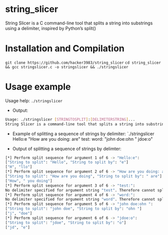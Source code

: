 # string_slicer
String Slicer is a C command-line tool that splits a string into substrings using a delimiter, inspired by Python’s split()

# Installation and Compilation
`git clone https://github.com/hacker3983/string_slicer`
`cd string_slicer && gcc stringslicer.c -o stringslicer && ./stringslicer`

# Usage example
Usage help:
`./stringslicer`

* Output:
```bash
Usage: ./stringslicer [STRINGTOSPLIT]:[DELIMITERSTRING]...
String Slicer is a command-line tool that splits a string into substrings using a delimiter, inspired by Python’s split()
```

* Example of splitting a sequence of strings by delimiter:
`./stringslicer Hello:e "How are you doing: are" test: word: "john doe:ohn " jdoe:o"

* Output of splitting a sequence of strings by delimter:
```bash
[*] Perform split sequence for argument 1 of 6 -> "Hello:e":
["String to split": "Hello", "String to split by": "e"]
["H", "llo"]
[*] Perform split sequence for argument 2 of 6 -> "How are you doing: are":
["String to split": "How are you doing", "String to split by": " are"]
["How", " you doing"]
[*] Perform split sequence for argument 3 of 6 -> "test:":
No delimiter specified for argument string "test". Therefore cannot split
[*] Perform split sequence for argument 4 of 6 -> "word:":
No delimiter specified for argument string "word". Therefore cannot split
[*] Perform split sequence for argument 5 of 6 -> "john doe:ohn ":
["String to split": "john doe", "String to split by": "ohn "]
["j", "doe"]
[*] Perform split sequence for argument 6 of 6 -> "jdoe:o":
["String to split": "jdoe", "String to split by": "o"]
["jd", "e"]
```
